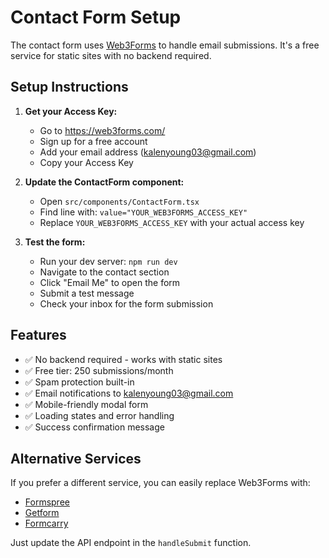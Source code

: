 # Contact Form Setup

The contact form uses [Web3Forms](https://web3forms.com/) to handle email submissions. It's a free service for static sites with no backend required.

## Setup Instructions

1. **Get your Access Key:**
   - Go to https://web3forms.com/
   - Sign up for a free account
   - Add your email address (kalenyoung03@gmail.com)
   - Copy your Access Key

2. **Update the ContactForm component:**
   - Open `src/components/ContactForm.tsx`
   - Find line with: `value="YOUR_WEB3FORMS_ACCESS_KEY"`
   - Replace `YOUR_WEB3FORMS_ACCESS_KEY` with your actual access key

3. **Test the form:**
   - Run your dev server: `npm run dev`
   - Navigate to the contact section
   - Click "Email Me" to open the form
   - Submit a test message
   - Check your inbox for the form submission

## Features

- ✅ No backend required - works with static sites
- ✅ Free tier: 250 submissions/month
- ✅ Spam protection built-in
- ✅ Email notifications to kalenyoung03@gmail.com
- ✅ Mobile-friendly modal form
- ✅ Loading states and error handling
- ✅ Success confirmation message

## Alternative Services

If you prefer a different service, you can easily replace Web3Forms with:
- [Formspree](https://formspree.io/)
- [Getform](https://getform.io/)
- [Formcarry](https://formcarry.com/)

Just update the API endpoint in the `handleSubmit` function.

